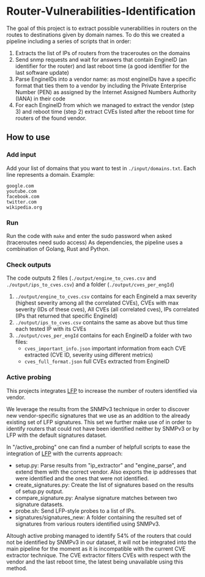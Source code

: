 # Router-Vulnerabilities-Identification

The goal of this project is to extract possible vunerabilities in routers on the routes to destinations given by domain names. To do this we created a pipeline including a series of scripts that in order:

1. Extracts the list of IPs of routers from the traceroutes on the domains
2. Send snmp requests and wait for answers that contain EngineID (an identifier for the router) and last reboot time (a good identifier for the last software update)
3. Parse EngineIDs into a vendor name: as most engineIDs have a specific format that ties them to a vendor by including the Private Enterprise Number (PEN) as assigned by the Internet Assigned Numbers Authority (IANA) in their code
4. For each EngineID from which we managed to extract the vendor (step 3) and reboot time (step 2) extract CVEs listed after the reboot time for routers of the found vendor.

## How to use

### Add input

Add your list of domains that you want to test in `./input/domains.txt`.
Each line represents a domain. Example:

```
google.com
youtube.com
facebook.com
twitter.com
wikipedia.org
```

### Run

Run the code with `make` and enter the sudo password when asked (traceroutes need sudo access)
As dependencies, the pipeline uses a combination of Golang, Rust and Python.

### Check outputs

The code outputs 2 files (`./output/engine_to_cves.csv` and `./output/ips_to_cves.csv`) and a folder (`./output/cves_per_engId`)

1. `./output/engine_to_cves.csv` contains for each EngineId a max severity (highest severity among all the correlated CVEs), CVEs with max severity (IDs of these cves), All CVEs (all correlated cves), IPs correlated (IPs that returned that specific EngineId)
2. `./output/ips_to_cves.csv` contains the same as above but thus time each tested IP with its CVEs
3. `./output/cves_per_engId` contains for each EngineID a folder with two files:
   - `cves_important_info.json` important information from each CVE extracted (CVE ID, severity using different metrics)
   - `cves_full_format.json` full CVEs extracted from EngineID

### Active probing

This projects integrates [LFP](https://github.com/routerfingerprinting/lfp) to increase the number of routers identified via vendor.

We leverage the results from the SNMPv3 technique in order to discover new vendor-specific signatures that we use as an addition to the already existing set of LFP signatures.
This set we further make use of in order to identify routers that could not have been identified neither by SNMPv3 or by LFP with the default signatures dataset.

In "/active_probing" one can find a number of helpfull scripts to ease the integration of [LFP](https://github.com/routerfingerprinting/lfp) with the currents approach:

- setup.py: Parse results from "ip_extractor" and "engine_parse", and extend them with the correct vendor. Also exports the ip addresses that were identified and the ones that were not identified.
- create_signatures.py: Create the list of signatures based on the results of setup.py output.
- compare_signature.py: Analyse signature matches between two signature datasets.
- probe.sh: Send LFP-style probes to a list of IPs.
- signatures/signatures_new: A folder containing the resulted set of signatures from various routers identified using SNMPv3.

Altough active probing managed to identify 54% of the routers that could not be identified by SNMPv3 in our dataset, it will not be integrated into the main pipeline for the moment as it is incompatible with the current CVE extractor technique. The CVE extractor filters CVEs with respect with the vendor and the last reboot time, the latest being unavailable using this method.
